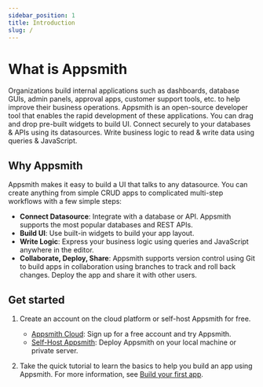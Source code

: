 ```yaml
---
sidebar_position: 1
title: Introduction
slug: /
---
```


# What is Appsmith

Organizations build internal applications such as dashboards, database GUIs, admin panels, approval apps, customer support tools, etc. to help improve their business operations. Appsmith is an open-source developer tool that enables the rapid development of these applications. You can drag and drop pre-built widgets to build UI. Connect securely to your databases & APIs using its datasources. Write business logic to read & write data using queries & JavaScript.

<figure>
    <VideoEmbed host="youtube" videoId="NnaJdA1A11s"/> 
</figure>

## Why Appsmith

Appsmith makes it easy to build a UI that talks to any datasource. You can create anything from simple CRUD apps to complicated multi-step workflows with a few simple steps:

- **Connect Datasource**: Integrate with a database or API. Appsmith supports the most popular databases and REST APIs.
- **Build UI**: Use built-in widgets to build your app layout.
- **Write Logic**: Express your business logic using queries and JavaScript anywhere in the editor.
- **Collaborate, Deploy, Share**: Appsmith supports version control using Git to build apps in collaboration using branches to track and roll back changes. Deploy the app and share it with other users.

## Get started

1. Create an account on the cloud platform or self-host Appsmith for free.

   - [Appsmith Cloud](https://login.appsmith.com/): Sign up for a free account and try Appsmith.
   - [Self-Host Appsmith](/getting-started/setup): Deploy Appsmith on your local machine or private server.

2. Take the quick tutorial to learn the basics to help you build an app using Appsmith. For more information, see [Build your first app](/getting-started/tutorials/start-building).